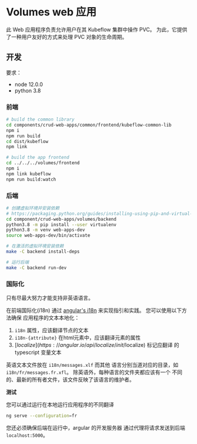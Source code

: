 # Volumes web 应用

此 Web 应用程序负责允许用户在其 Kubeflow 集群中操作 PVC。 为此，它提供了一种用户友好的方式来处理 PVC 对象的生命周期。

## 开发

要求：
* node 12.0.0
* python 3.8

### 前端

```bash
# build the common library
cd components/crud-web-apps/common/frontend/kubeflow-common-lib
npm i
npm run build
cd dist/kubeflow
npm link

# build the app frontend
cd ../../../volumes/frontend
npm i
npm link kubeflow
npm run build:watch
```

### 后端
```bash
# 创建虚拟环境并安装依赖
# https://packaging.python.org/guides/installing-using-pip-and-virtual-environments/
cd component/crud-web-apps/volumes/backend
python3.8 -m pip install --user virtualenv
python3.8 -m venv web-apps-dev
source web-apps-dev/bin/activate

# 在激活的虚拟环境安装依赖
make -C backend install-deps

# 运行后端
make -C backend run-dev
```

### 国际化
只有尽最大努力才能支持非英语语言。

在前端国际化(i18n) 通过 [angular's i18n](https://angular.io/guide/i18n) 来实现指引和实践。
您可以使用以下方法确保
应用程序的文本本地化：
1. `i18n` 属性，应该翻译节点的文本
2. `i18n-{attribute}` 在html元素中，应该翻译元素的属性
3. [$localize](https://angular.io/api/localize/init/$localize) 标记应翻译
   的 typescript 变量文本

英语文本文件放在 `i18n/messages.xlf` 而其他
语言分别当道对应的目录，如 `i18n/fr/messages.fr.xfl`。
除英语外，每种语言的文件夹都应该有一个
不同的、最新的所有者文件，该文件反映了该语言的维护者。

**测试**

您可以通过运行在本地运行应用程序的不同翻译
```bash
ng serve --configuration=fr
```

您还必须确保后端在运行中，argular 的开发服务器
通过代理将请求发送到后端 `localhost:5000`。
